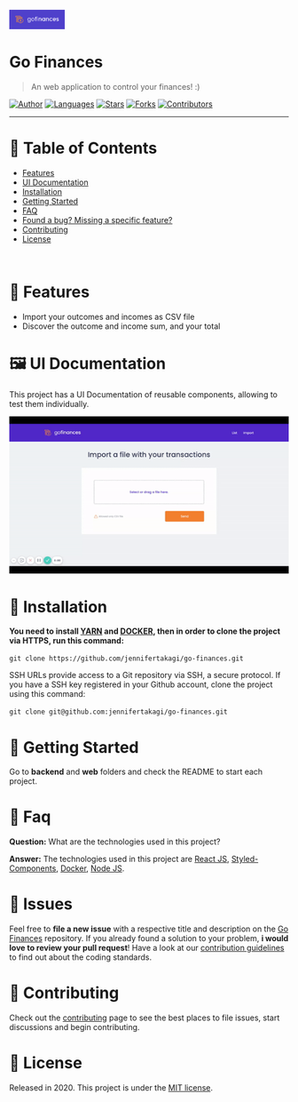 <p align="left">
   <img src="docs/logo.png" width="100"/>
</p>

# Go Finances

> An web application to control your finances! :)

[![Author](https://img.shields.io/badge/author-jennifertakagi-ff9000?style=flat-square)](https://github.com/jennifertakagi)
[![Languages](https://img.shields.io/github/languages/count/jennifertakagi/go-finances?color=%23ff9000&style=flat-square)](#)
[![Stars](https://img.shields.io/github/stars/jennifertakagi/go-finances?color=ff9000&style=flat-square)](https://github.com/jennifertakagi/go-finances/stargazers)
[![Forks](https://img.shields.io/github/forks/jennifertakagi/go-finances?color=%23ff9000&style=flat-square)](https://github.com/jennifertakagi/go-finances/network/members)
[![Contributors](https://img.shields.io/github/contributors/jennifertakagi/go-finances?color=ff9000&style=flat-square)](https://github.com/jennifertakagi/go-finances/graphs/contributors)

---

# :pushpin: Table of Contents

* [Features](#rocket-features)
* [UI Documentation](#framed_picture-ui-documentation)
* [Installation](#construction_worker-installation)
* [Getting Started](#runner-getting-started)
* [FAQ](#postbox-faq)
* [Found a bug? Missing a specific feature?](#bug-issues)
* [Contributing](#tada-contributing)
* [License](#closed_book-license)

<br />

# :rocket: Features

* Import your outcomes and incomes as CSV file
* Discover the outcome and income sum, and your total

# :framed_picture: UI Documentation
This project has a UI Documentation of reusable components, allowing to test them individually.

<p align="left">
   <img src="docs/go-finances.gif" />
</p>

# :construction_worker: Installation

**You need to install [YARN](https://yarnpkg.com/) and [DOCKER](https://www.docker.com/), then in order to clone the project via HTTPS, run this command:**

```git clone https://github.com/jennifertakagi/go-finances.git```

SSH URLs provide access to a Git repository via SSH, a secure protocol. If you have a SSH key registered in your Github account, clone the project using this command:

```git clone git@github.com:jennifertakagi/go-finances.git```


# :runner: Getting Started

Go to **backend** and **web** folders and check the README to start each project.

# :postbox: Faq

**Question:** What are the technologies used in this project?

**Answer:** The technologies used in this project are [React JS](https://pt-br.reactjs.org/), [Styled-Components](https://styled-components.com/), [Docker](https://www.docker.com/), [Node JS](https://nodejs.org/en/).

# :bug: Issues

Feel free to **file a new issue** with a respective title and description on the [Go Finances](https://github.com/jennifertakagi/go-finances/issues) repository. If you already found a solution to your problem, **i would love to review your pull request**! Have a look at our [contribution guidelines](https://github.com/jennifertakagi/go-finances/blob/master/CONTRIBUTING.md) to find out about the coding standards.

# :tada: Contributing

Check out the [contributing](https://github.com/jennifertakagi/go-finances/blob/master/CONTRIBUTING.md) page to see the best places to file issues, start discussions and begin contributing.

# :closed_book: License

Released in 2020.
This project is under the [MIT license](https://github.com/jennifertakagi/go-finances/master/LICENSE).

